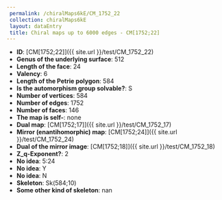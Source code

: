 ```yaml
--- 
 permalink: /chiralMaps6kE/CM_1752_22 
 collection: chiralMaps6kE
 layout: dataEntry
 title: Chiral maps up to 6000 edges - CM[1752;22]
---
```


- **ID**: [CM[1752;22]]({{ site.url }}/test/CM_1752_22)
- **Genus of the underlying surface**: 512
- **Length of the face**: 24
- **Valency**: 6
- **Length of the Petrie polygon**: 584
- **Is the automorphism group solvable?**: S
- **Number of vertices**: 584
- **Number of edges**: 1752
- **Number of faces**: 146
- **The map is self-**: none
- **Dual map**: [CM[1752;17]]({{ site.url }}/test/CM_1752_17)
- **Mirror (enantihomorphic) map**: [CM[1752;24]]({{ site.url }}/test/CM_1752_24)
- **Dual of the mirror image**: [CM[1752;18]]({{ site.url }}/test/CM_1752_18)
- **Z_q-Exponent?**: 2
- **No idea**:  5:24
- **No idea**: Y
- **No idea**: N
- **Skeleton**: Sk(584;10)
- **Some other kind of skeleton**: nan
